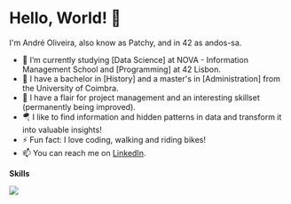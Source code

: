 # Hello, World! 👋 

I'm André Oliveira, also know as Patchy, and in 42 as andos-sa.

- 🌱 I’m currently studying [Data Science] at NOVA - Information Management School and [Programming] at 42 Lisbon.
- 🤝 I have a bachelor in [History] and a master's in [Administration] from the University of Coimbra.  
- 🚀 I have a flair for project management and an interesting skillset (permanently being improved).
- 🪂 I like to find information and hidden patterns in data and transform it into valuable insights!
- ⚡ Fun fact: I love coding, walking and riding bikes!
- 📫 You can reach me on [LinkedIn](https://www.linkedin.com/in/andrepsoliveira/).

**Skills**

<img src="https://camo.githubusercontent.com/a35549782928f25e7f826fdf2daa2d3b476bdb8621eb52901e98ac35c6e52092/68747470733a2f2f736b696c6c69636f6e732e6465762f69636f6e733f693d632c68746d6c2c6373732c707974686f6e2c6769742c6769746875622c626173682c6c696e75782c76696d2c7673636f64652c61692c70732c736b6574636875702c6d61726b646f776e2c776f72647072657373" data-canonical-src="https://skillicons.dev/icons?i=c,c++,python,git,github,bash,linux,vim,vscode,markdown,powerbi,databricks,t-sql" style="max-width: 100%;">
